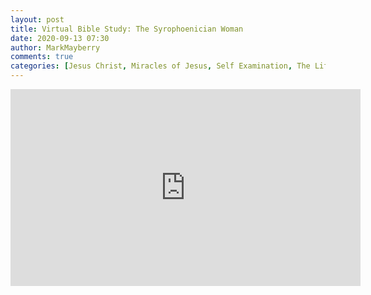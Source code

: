 ```yaml
---
layout: post
title: Virtual Bible Study: The Syrophoenician Woman
date: 2020-09-13 07:30
author: MarkMayberry
comments: true
categories: [Jesus Christ, Miracles of Jesus, Self Examination, The Life of Christ, Virtual Bible Study]
---
```

<!-- wp:html -->
<iframe src="https://www.facebook.com/plugins/video.php?href=https%3A%2F%2Fwww.facebook.com%2Fascoc.org%2Fvideos%2F636584647219204%2F&show_text=0&width=560" width="560" height="315" style="border:none;overflow:hidden" scrolling="no" frameborder="0" allowTransparency="true" allowFullScreen="true"></iframe>
<!-- /wp:html -->

